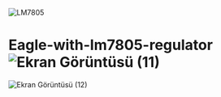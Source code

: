 ![LM7805](https://user-images.githubusercontent.com/55411723/159225163-1716b80c-de1a-437d-9ae6-6584d18278cb.png)
# Eagle-with-lm7805-regulator![Ekran Görüntüsü (11)](https://user-images.githubusercontent.com/55411723/159225155-227ad90f-b9fe-49bb-a99f-1585e346f0c7.png)
![Ekran Görüntüsü (12)](https://user-images.githubusercontent.com/55411723/159225161-5d3169a0-6a23-47f6-9e81-19557c01f24b.png)

